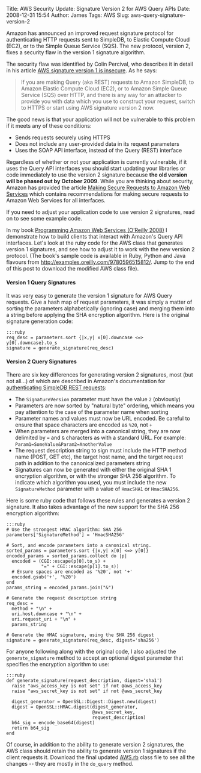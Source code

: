 Title: AWS Security Update: Signature Version 2 for AWS Query APIs
Date: 2008-12-31 15:54
Author: James
Tags: AWS
Slug: aws-query-signature-version-2

Amazon has announced an improved request signature protocol for
authenticating HTTP requests sent to SimpleDB, to Elastic Compute Cloud
(EC2), or to the Simple Queue Service (SQS). The new protocol, version
2, fixes a security flaw in the version 1 signature algorithm.

The security flaw was identified by Colin Percival, who describes it in
detail in his article [AWS signature version 1 is insecure][]. As he
says:

> If you are making Query (aka REST) requests to Amazon SimpleDB, to
> Amazon Elastic Compute Cloud (EC2), or to Amazon Simple Queue Service
> (SQS) over HTTP, and there is any way for an attacker to provide you
> with data which you use to construct your request, switch to HTTPS or
> start using AWS signature version 2 now.

The good news is that your application will not be vulnerable to this
problem if it meets any of these conditions:

-   Sends requests securely using HTTPS
-   Does not include any user-provided data in its request parameters
-   Uses the SOAP API interface, instead of the Query (REST) interface

Regardless of whether or not your application is currently vulnerable,
if it uses the Query API interfaces you should start updating your
libraries or code immediately to use the version 2 signature because
**the old version will be phased out by October 2009**. While you are
thinking about security, Amazon has provided the article
[Making Secure Requests to Amazon Web Services][] which contains
recommendations for making secure requests to Amazon Web Services for all
interfaces.

If you need to adjust your application code to use version 2 signatures,
read on to see some example code.

In my book [Programming Amazon Web Services (O’Reilly 2008)][] I
demonstrate how to build clients that interact with Amazon's Query API
interfaces. Let's look at the ruby code for the AWS class that generates
version 1 signatures, and see how to adjust it to work with the new
version 2 protocol. (The book's sample code is available in Ruby, Python
and Java flavours from <http://examples.oreilly.com/9780596515812/>.
Jump to the end of this post to download the modified AWS class file).

#### Version 1 Query Signatures

It was very easy to generate the version 1 signature for AWS Query
requests. Give a hash map of request parameters, it was simply a matter
of sorting the parameters alphabetically (ignoring case) and merging
them into a string before applying the SHA encryption algorithm. Here is
the original signature generation code:

    :::ruby
    req_desc = parameters.sort {|x,y| x[0].downcase <=> y[0].downcase}.to_s
    signature = generate_signature(req_desc)

#### Version 2 Query Signatures

There are six key differences for generating version 2 signatures, most
(but not all...) of which are described in Amazon's documentation for
[authenticating SimpleDB REST requests][]:

-   The `SignatureVersion` parameter must have the value `2` (obviously)
-   Parameters are now sorted by "natural byte" ordering, which means
    you pay attention to the case of the parameter name when sorting
-   Parameter names and values must now be URL encoded. Be careful to
    ensure that space characters are encoded as `%20`, not `+`
-   When parameters are merged into a canonical string, they are now
    delimited by `=` and `&` characters as with a standard URL. For
    example: `Param1=SomeValue&Param2=AnotherValue`
-   The request description string to sign must include the HTTP method
    name (POST, GET etc), the target host name, and the target request
    path in addition to the canonicalized parameters string
-   Signatures can now be generated with either the original SHA 1
    encryption algorithm, or with the stronger SHA 256 algorithm. To
    indicate which algorithm you used, you must include the new
    `SignatureMethod` parameter with a value of `HmacSHA1` or
    `HmacSHA256`.

Here is some ruby code that follows these rules and generates a version
2 signature. It also takes advantage of the new support for the SHA 256
encryption algorithm:

    :::ruby
    # Use the strongest HMAC algorithm: SHA 256
    parameters['SignatureMethod'] = 'HmacSHA256'

    # Sort, and encode parameters into a canonical string.
    sorted_params = parameters.sort {|x,y| x[0] <=> y[0]}
    encoded_params = sorted_params.collect do |p|
      encoded = (CGI::escape(p[0].to_s) +
                 "=" + CGI::escape(p[1].to_s))
      # Ensure spaces are encoded as '%20', not '+'
      encoded.gsub('+', '%20')
    end
    params_string = encoded_params.join("&")

    # Generate the request description string
    req_desc =
      method + "\n" +
      uri.host.downcase + "\n" +
      uri.request_uri + "\n" +
      params_string

    # Generate the HMAC signature, using the SHA 256 digest
    signature = generate_signature(req_desc, digest='sha256')

For anyone following along with the original code, I also adjusted the
`generate_signature` method to accept an optional digest parameter that
specifies the encryption algorithm to use:

    :::ruby
    def generate_signature(request_description, digest='sha1')
      raise "aws_access_key is not set" if not @aws_access_key
      raise "aws_secret_key is not set" if not @aws_secret_key

      digest_generator = OpenSSL::Digest::Digest.new(digest)
      digest = OpenSSL::HMAC.digest(digest_generator,
                                    @aws_secret_key,
                                    request_description)
      b64_sig = encode_base64(digest)
      return b64_sig
    end

Of course, in addition to the ability to generate version 2 signatures,
the AWS class should retain the ability to generate version 1 signatures
if the client requests it. Download the final updated [AWS.rb][] class
file to see all the changes -- they are mostly in the `do_query` method.

  [AWS signature version 1 is insecure]: http://www.daemonology.net/blog/2008-12-18-AWS-signature-version-1-is-insecure.html
  [Making Secure Requests to Amazon Web Services]: http://developer.amazonwebservices.com/connect/entry.jspa?externalID=1928
  [Programming Amazon Web Services (O’Reilly 2008)]: http://www.amazon.com/gp/product/0596515812?ie=UTF8&tag=jamesmurty-20&linkCode=as2&camp=1789&creative=9325&creativeASIN=0596515812
  [authenticating SimpleDB REST requests]: http://docs.amazonwebservices.com/AmazonSimpleDB/latest/DeveloperGuide/REST_RESTAuth.html
  [AWS.rb]: http://james.murty.co/static/files/2008/12/aws.rb
